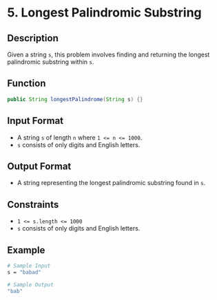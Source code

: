 # 5. Longest Palindromic Substring

## Description

Given a string `s`, this problem involves finding and returning the longest palindromic substring within `s`.

## Function

```java
public String longestPalindrome(String s) {}
```

## Input Format

- A string `s` of length `n` where `1 <= n <= 1000`.
- `s` consists of only digits and English letters.

## Output Format

- A string representing the longest palindromic substring found in `s`.

## Constraints

- `1 <= s.length <= 1000`
- `s` consists of only digits and English letters.

## Example

```bash
# Sample Input
s = "babad"

# Sample Output
"bab"
```
